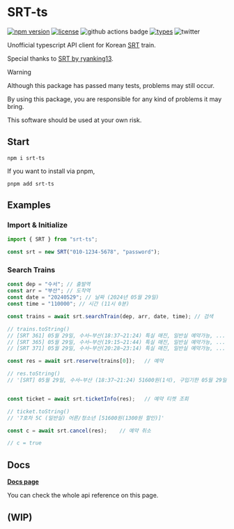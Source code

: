 # SRT-ts

[![npm version](https://img.shields.io/npm/v/srt-ts.svg)](https://www.npmjs.com/package/srt-ts)
[![license](https://img.shields.io/github/license/0xdaizz/srt-ts.svg?style=flat)](license)
![github actions badge](https://github.com/0xdaizz/srt-ts/workflows/Test/badge.svg)
[![types](https://img.shields.io/npm/types/typedoc-material-theme)](https://github.com/microsoft/TypeScript)
![twitter](https://img.shields.io/twitter/follow/Lucky_daiz?style=social)

Unofficial typescript API client for Korean [SRT](https://etk.srail.kr) train.

Special thanks to [SRT by ryanking13](https://github.com/ryanking13/SRT).

> [!warning]
>
> Although this package has passed many tests, problems may still occur.
>
> By using this package, you are responsible for any kind of problems it may bring.
>
> This software should be used at your own risk.

## Start

```
npm i srt-ts
```

If you want to install via pnpm,

```
pnpm add srt-ts
```

## Examples

### Import & Initialize

```Typescript
import { SRT } from "srt-ts";

const srt = new SRT("010-1234-5678", "password");
```

### Search Trains

```Typescript
const dep = "수서"; // 출발역
const arr = "부산"; // 도착역
const date = "20240529"; // 날짜 (2024년 05월 29일)
const time = "110000"; // 시간 (11시 0분)

const trains = await srt.searchTrain(dep, arr, date, time); // 검색

// trains.toString()
// [SRT 361] 05월 29일, 수서~부산(18:37~21:24) 특실 매진, 일반실 예약가능, ...
// [SRT 365] 05월 29일, 수서~부산(19:15~21:44) 특실 매진, 일반실 예약가능, ...
// [SRT 371] 05월 29일, 수서~부산(20:28~23:14) 특실 매진, 일반실 예약가능, ...

const res = await srt.reserve(trains[0]);   // 예약

// res.toString()
// '[SRT] 05월 29일, 수서~부산 (18:37~21:24) 51600원(1석), 구입기한 05월 29일 02:12'


const ticket = await srt.ticketInfo(res);   // 예약 티켓 조회

// ticket.toString()
// '7호차 5C (일반실) 어른/청소년 [51600원(1300원 할인)]'

const c = await srt.cancel(res);    // 예약 취소

// c = true

```

## Docs

**[Docs page](https://0xdaizz.github.io/SRT-ts/)**

You can check the whole api reference on this page.

## (WIP)
